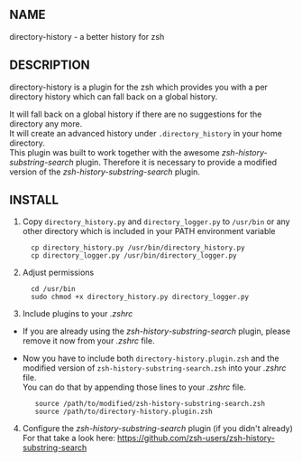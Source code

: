 NAME
----

directory-history - a better history for zsh

DESCRIPTION
-----------

directory-history is a plugin for the zsh which provides you with a per directory history which can fall back on a global history.  

It will fall back on a global history if there are no suggestions for the directory any more.  
It will create an advanced history under `.directory_history` in your home directory.  
This plugin was built to work together with the awesome _zsh-history-substring-search_ plugin.
Therefore it is necessary to provide a modified version of the _zsh-history-substring-search_ plugin.

INSTALL
-------

1. Copy `directory_history.py` and `directory_logger.py` to `/usr/bin` or any other directory which is included in your PATH environment variable  

         cp directory_history.py /usr/bin/directory_history.py
         cp directory_logger.py /usr/bin/directory_logger.py

2. Adjust permissions

         cd /usr/bin
		 sudo chmod +x directory_history.py directory_logger.py

3. Include plugins to your _.zshrc_
* If you are already using the _zsh-history-substring-search_ plugin, please remove it now from your _.zshrc_ file.

* Now you have to include both `directory-history.plugin.zsh` and the modified version of `zsh-history-substring-search.zsh` into your _.zshrc_ file.  
You can do that by appending those lines to your _.zshrc_ file.  

         source /path/to/modified/zsh-history-substring-search.zsh
		 source /path/to/directory-history.plugin.zsh

4. Configure the _zsh-history-substring-search_ plugin (if you didn't already)  
For that take a look here: https://github.com/zsh-users/zsh-history-substring-search
